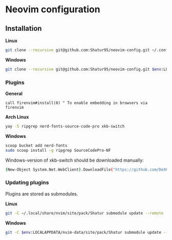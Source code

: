 # Neovim configuration

## Installation

**Linux**

```bash
git clone --recursive git@github.com:Shatur95/neovim-config.git ~/.config/nvim
```

**Windows**

```bash
git clone --recursive git@github.com:Shatur95/neovim-config.git $env:LOCALAPPDATA/nvim
```

### Plugins

**General**

```vim
call firenvim#install(0) " To enable embedding in browsers via firenvim
```

**Arch Linux**

```bash
yay -S ripgrep nerd-fonts-source-code-pro xkb-switch
```

**Windows**

```bash
scoop bucket add nerd-fonts
sudo scoop install -g ripgrep SourceCodePro-NF
```

Windows-version of xkb-switch should be downloaded manually:

```bash
(New-Object System.Net.WebClient).DownloadFile("https://github.com/DeXP/xkb-switch-win/releases/download/1.0.0/libxkbswitch64.dll", "$env:LOCALAPPDATA/nvim-data/libxkbswitch64.dll")
```

### Updating plugins

Plugins are stored as submodules.

**Linux**

```bash
git -C ~/.local/share/nvim/site/pack/Shatur submodule update --remote
```

**Windows**

```bash
git -C $env:LOCALAPPDATA/nvim-data/site/pack/Shatur submodule update --remote
```

